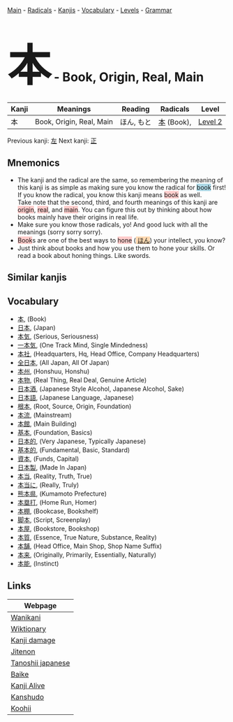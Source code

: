 <style> bigfont {font-size: 100px}</style>
[Main](../index.md) -
[Radicals](../radicals.md) -
[Kanjis](../kanjis.md) -
[Vocabulary](../vocabulary.md) -
[Levels](../levels.md) -
[Grammar](../grammar.md)
# <bigfont> 本</bigfont> - Book, Origin, Real, Main 

| Kanji | Meanings | Reading | Radicals | Level |
| --- | --- | --- | --- | --- |
| 本 | Book, Origin, Real, Main | ほん, もと | [本](../radicals/本.md) (Book),  | [Level 2](../levels/wk_level2.md) |

Previous kanji: [左](左.md) Next kanji: [正](正.md) 

## Mnemonics
 * The kanji and the radical are the same, so remembering the meaning of this kanji is as simple as making sure you know the radical for <span style="background-color:#ADD8E6"> book</span> first! If you know the radical, you know this kanji means <span style="background-color:#ffcccb"> book</span> as well.<br />Take note that the second, third, and fourth meanings of this kanji are <span style="background-color:#ffcccb"> origin</span>, <span style="background-color:#ffcccb"> real</span>, and <span style="background-color:#ffcccb"> main</span>. You can figure this out by thinking about how books mainly have their origins in real life.
* Make sure you know those radicals, yo! And good luck with all the meanings (sorry sorry sorry).
* <span style="background-color:#ffcccb"> Book</span>s are one of the best ways to <span style="background-color:#ffcccb"> hone</span> (<span style="background-color:#fed8b1"> [ほん](https://jisho.org/search/ほん)</span>) your intellect, you know?
* Just think about books and how you use them to hone your skills. Or read a book about honing things. Like swords.


## Similar kanjis
 


## Vocabulary
 * [本](../vocabulary/本.md), (Book)
* [日本](../vocabulary/本.md), (Japan)
* [本気](../vocabulary/本.md), (Serious, Seriousness)
* [一本気](../vocabulary/本.md), (One Track Mind, Single Mindedness)
* [本社](../vocabulary/本.md), (Headquarters, Hq, Head Office, Company Headquarters)
* [全日本](../vocabulary/本.md), (All Japan, All Of Japan)
* [本州](../vocabulary/本.md), (Honshuu, Honshu)
* [本物](../vocabulary/本.md), (Real Thing, Real Deal, Genuine Article)
* [日本酒](../vocabulary/本.md), (Japanese Style Alcohol, Japanese Alcohol, Sake)
* [日本語](../vocabulary/本.md), (Japanese Language, Japanese)
* [根本](../vocabulary/本.md), (Root, Source, Origin, Foundation)
* [本流](../vocabulary/本.md), (Mainstream)
* [本館](../vocabulary/本.md), (Main Building)
* [基本](../vocabulary/本.md), (Foundation, Basics)
* [日本的](../vocabulary/本.md), (Very Japanese, Typically Japanese)
* [基本的](../vocabulary/本.md), (Fundamental, Basic, Standard)
* [資本](../vocabulary/本.md), (Funds, Capital)
* [日本製](../vocabulary/本.md), (Made In Japan)
* [本当](../vocabulary/本.md), (Reality, Truth, True)
* [本当に](../vocabulary/本.md), (Really, Truly)
* [熊本県](../vocabulary/本.md), (Kumamoto Prefecture)
* [本塁打](../vocabulary/本.md), (Home Run, Homer)
* [本棚](../vocabulary/本.md), (Bookcase, Bookshelf)
* [脚本](../vocabulary/本.md), (Script, Screenplay)
* [本屋](../vocabulary/本.md), (Bookstore, Bookshop)
* [本質](../vocabulary/本.md), (Essence, True Nature, Substance, Reality)
* [本舗](../vocabulary/本.md), (Head Office, Main Shop, Shop Name Suffix)
* [本来](../vocabulary/本.md), (Originally, Primarily, Essentially, Naturally)
* [本能](../vocabulary/本.md), (Instinct)



## Links 

| Webpage |
| --- |
| [Wanikani          ](https://www.wanikani.com/kanji/本) |
| [Wiktionary        ](https://en.wiktionary.org/wiki/本) |
| [Kanji damage      ](http://www.kanjidamage.com/kanji/search?utf8=✓&q=本) |
| [Jitenon           ](https://jitenon.com/kanji/本) |
| [Tanoshii japanese ](https://www.tanoshiijapanese.com/dictionary/kanji.cfm?k=本) |
| [Baike             ](https://baike.baidu.com/item/本) |
| [Kanji Alive       ](https://app.kanjialive.com/本) |
| [Kanshudo          ](https://www.kanshudo.com/searchmn?q=本) |
| [Koohii            ](https://kanji.koohii.com/study/kanji/本) |
